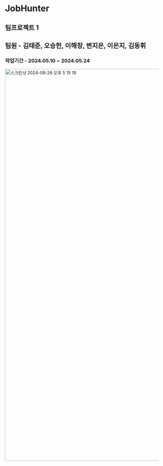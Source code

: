 # JobHunter

## 팀프로젝트 1 

## 팀원 - 김태준, 오승헌, 이해창, 변지은, 이은지, 김동휘

### 작업기간 - 2024.05.10 ~ 2024.05.24



<img width="1289" alt="스크린샷 2024-08-26 오후 5 15 19" src="https://github.com/user-attachments/assets/3cd92aa4-ff6f-4570-9252-f0c28c205a82">

